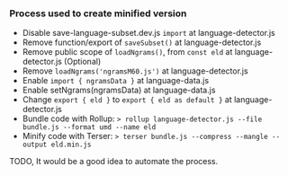 ### Process used to create minified version

- Disable save-language-subset.dev.js `import` at language-detector.js
- Remove function/export of `saveSubset()` at language-detector.js
- Remove public scope of `loadNgrams()`, from `const eld` at language-detector.js (Optional)
- Remove `loadNgrams('ngramsM60.js')` at language-detector.js
- Enable `import { ngramsData }` at language-data.js
- Enable setNgrams(ngramsData) at language-data.js
- Change `export { eld }` to `export { eld as default }` at language-detector.js
- Bundle code with Rollup: `> rollup language-detector.js --file bundle.js --format umd --name eld`
- Minify code with Terser: `> terser bundle.js --compress --mangle --output eld.min.js`

TODO, It would be a good idea to automate the process.